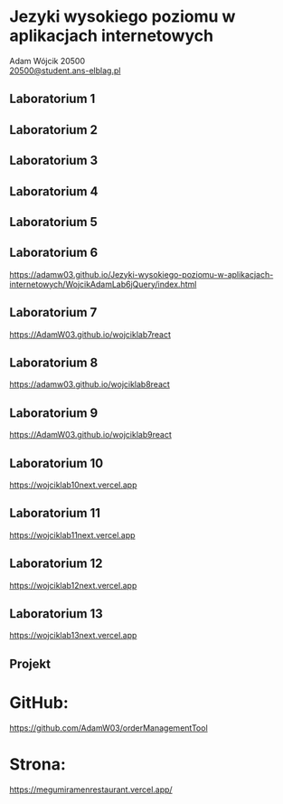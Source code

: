 # Jezyki wysokiego poziomu w aplikacjach internetowych

Adam Wójcik 20500  
20500@student.ans-elblag.pl

## Laboratorium 1

## Laboratorium 2

## Laboratorium 3

## Laboratorium 4

## Laboratorium 5

## Laboratorium 6
https://adamw03.github.io/Jezyki-wysokiego-poziomu-w-aplikacjach-internetowych/WojcikAdamLab6jQuery/index.html

## Laboratorium 7
https://AdamW03.github.io/wojciklab7react

## Laboratorium 8
https://adamw03.github.io/wojciklab8react

## Laboratorium 9
https://AdamW03.github.io/wojciklab9react

## Laboratorium 10
https://wojciklab10next.vercel.app

## Laboratorium 11
https://wojciklab11next.vercel.app

## Laboratorium 12
https://wojciklab12next.vercel.app

## Laboratorium 13
https://wojciklab13next.vercel.app

## Projekt
# GitHub:
https://github.com/AdamW03/orderManagementTool
# Strona:
https://megumiramenrestaurant.vercel.app/

